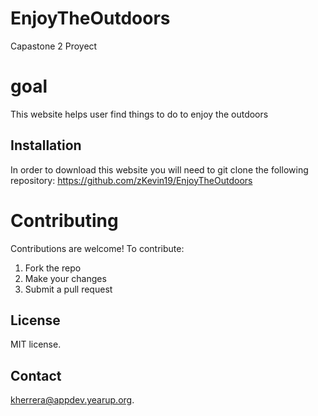 # EnjoyTheOutdoors
Capastone 2 Proyect

# goal

This website helps user find things to do to enjoy the outdoors

## Installation

In order to download this website you will need to git clone the following repository: https://github.com/zKevin19/EnjoyTheOutdoors

# Contributing

Contributions are welcome! To contribute:

1. Fork the repo
2. Make your changes
3. Submit a pull request

## License

MIT license.

## Contact

kherrera@appdev.yearup.org.
